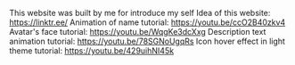This website was built by me for introduce my self
Idea of this website: https://linktr.ee/
Animation of name tutorial: https://youtu.be/ccO2B40zkv4
Avatar's face tutorial: https://youtu.be/WqgKe3dcXxg
Description text animation tutorial: https://youtu.be/78SGNoUgqRs
Icon hover effect in light theme tutorial: https://youtu.be/429uihNI45k
